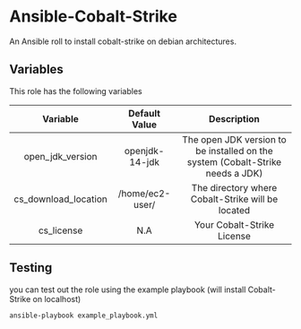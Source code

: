 # Ansible-Cobalt-Strike
An Ansible roll to install cobalt-strike on debian architectures.

## Variables
This role has the following variables

|Variable   	|Default Value | Description   	|
|:-:	        |:-:	         |:-:             |
|open_jdk_version| openjdk-14-jdk | The open JDK version to be installed on the system (Cobalt-Strike needs a JDK)
|cs_download_location | /home/ec2-user/ | The directory where Cobalt-Strike will be located|
|cs_license | N.A | Your Cobalt-Strike License|

## Testing
you can test out the role using the example playbook (will install Cobalt-Strike on localhost)
```
ansible-playbook example_playbook.yml
```
